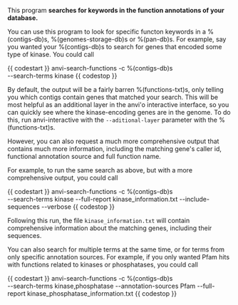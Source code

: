 This program **searches for keywords in the function annotations of your database.** 

You can use this program to look for specific functon keywords in a %(contigs-db)s, %(genomes-storage-db)s or %(pan-db)s. For example, say you wanted your %(contigs-db)s to search for genes that encoded some type of kinase. You could call 

{{ codestart }}
anvi-search-functions -c %(contigs-db)s \
            --search-terms kinase
{{ codestop }}

By default, the output will be a fairly barren %(functions-txt)s, only telling you which contigs contain genes that matched your search. This will be most helpful as an additional layer in the anvi'o interactive interface, so you can quickly see where the kinase-encoding genes are in the genome. To do this, run anvi-interactive with the `--aditional-layer` parameter with the %(functions-txt)s. 

However, you can also request a much more comprehensive output that contains much more information, including the matching gene's caller id, functional annotation source and full function name. 

For example, to run the same search as above, but with a more comprehensive output, you could call 

{{ codestart }}
anvi-search-functions -c %(contigs-db)s \
            --search-terms kinase
            --full-report kinase_information.txt
            --include-sequences
            --verbose
{{ codestop }}

Following this run, the file `kinase_information.txt` will contain comprehensive information about the matching genes, including their sequences. 

You can also search for multiple terms at the same time, or for terms from only specific annotation sources. For example, if you only wanted Pfam hits with functions related to kinases or phosphatases, you could call 

{{ codestart }}
anvi-search-functions -c %(contigs-db)s \
            --search-terms kinase,phosphatase
            --annotation-sources Pfam
            --full-report kinase_phosphatase_information.txt
{{ codestop }}
